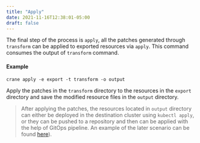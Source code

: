 ```yaml
---
title: "Apply"
date: 2021-11-16T12:38:01-05:00
draft: false
---
```


The final step of the process is `apply`, all the patches generated through `transform` can be applied to exported resources via `apply`. This command consumes the output of `transform` command.

#### Example

```
crane apply -e export -t transform -o output
```

Apply the patches in the `transform` directory to the resources in the `export` directory and save the modified resource files in the `output` directory.


> After applying the patches, the resources located in `output` directory can either be deployed in the destination cluster using `kubectl apply`, or they can be pushed to a repository and then can be applied with the help of GitOps pipeline. An example of the later scenario can be found [here](../Advance%20Usage/gitops.md)).
